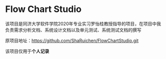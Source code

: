 # Flow Chart Studio

该项目是同济大学软件学院2020年专业实习罗怡桂教授指导的项目，在项目中我负责需求分析文档、系统设计文档以及单元测试、系统测试文档的撰写

原项目地址：https://github.com/ShaRuichen/FlowChartStudio.git

该项目仅用于**个人记录**

